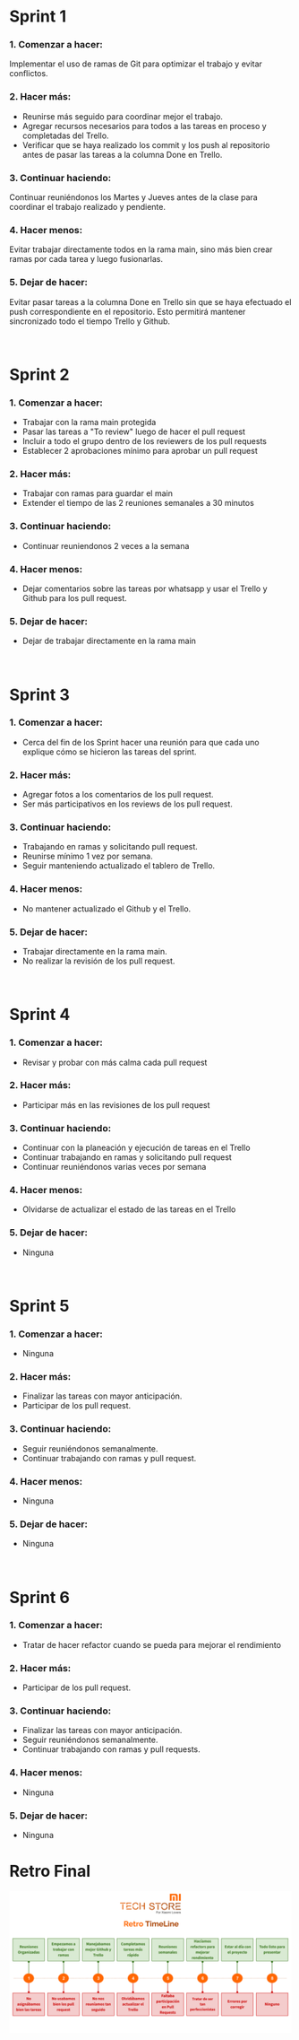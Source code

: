 # Sprint 1
### 1. Comenzar a hacer:
Implementar el uso de ramas de Git para optimizar el trabajo y evitar conflictos.

### 2. Hacer más:
- Reunirse más seguido para coordinar mejor el trabajo.
- Agregar recursos necesarios para todos a las tareas en proceso y completadas del Trello.
- Verificar que se haya realizado los commit y los push al repositorio antes de pasar las tareas a la columna Done en Trello.

### 3. Continuar haciendo:
Continuar reuniéndonos los Martes y Jueves antes de la clase para coordinar el trabajo realizado y pendiente.

### 4. Hacer menos:
Evitar trabajar directamente todos en la rama main, sino más bien crear ramas por cada tarea y luego fusionarlas.

### 5. Dejar de hacer:
Evitar pasar tareas a la columna Done en Trello sin que se haya efectuado el push correspondiente en el repositorio. Esto permitirá mantener sincronizado todo el tiempo Trello y Github.

<br />

# Sprint 2

### 1. Comenzar a hacer:
- Trabajar con la rama main protegida
- Pasar las tareas a "To review" luego de hacer el pull request
- Incluir a todo el grupo dentro de los reviewers de los pull requests
- Establecer 2 aprobaciones mínimo para aprobar un pull request

### 2. Hacer más:
- Trabajar con ramas para guardar el main
- Extender el tiempo de las 2 reuniones semanales a 30 minutos

### 3. Continuar haciendo:
- Continuar reuniendonos 2 veces a la semana

### 4. Hacer menos:
- Dejar comentarios sobre las tareas por whatsapp y usar el Trello y Github para los pull request.

### 5. Dejar de hacer:
- Dejar de trabajar directamente en la rama main

<br />

# Sprint 3

### 1. Comenzar a hacer:
- Cerca del fin de los Sprint hacer una reunión para que cada uno explique cómo se hicieron las tareas del sprint.

### 2. Hacer más:
- Agregar fotos a los comentarios de los pull request.
- Ser más participativos en los reviews de los pull request.

### 3. Continuar haciendo:
- Trabajando en ramas y solicitando pull request.
- Reunirse mínimo 1 vez por semana.
- Seguir manteniendo actualizado el tablero de Trello.

### 4. Hacer menos:
- No mantener actualizado el Github y el Trello.

### 5. Dejar de hacer:
- Trabajar directamente en la rama main.
- No realizar la revisión de los pull request.

<br />

# Sprint 4

### 1. Comenzar a hacer:
- Revisar y probar con más calma cada pull request

### 2. Hacer más:
- Participar más en las revisiones de los pull request

### 3. Continuar haciendo:
- Continuar con la planeación y ejecución de tareas en el Trello
- Continuar trabajando en ramas y solicitando pull request
- Continuar reuniéndonos varias veces por semana

### 4. Hacer menos:
- Olvidarse de actualizar el estado de las tareas en el Trello

### 5. Dejar de hacer:
- Ninguna

<br />

# Sprint 5

### 1. Comenzar a hacer:
- Ninguna

### 2. Hacer más:
- Finalizar las tareas con mayor anticipación.
- Participar de los pull request.

### 3. Continuar haciendo:
- Seguir reuniéndonos semanalmente.
- Continuar trabajando con ramas y pull request.

### 4. Hacer menos:
- Ninguna

### 5. Dejar de hacer:
- Ninguna

<br />

# Sprint 6

### 1. Comenzar a hacer:
- Tratar de hacer refactor cuando se pueda para mejorar el rendimiento

### 2. Hacer más:
- Participar de los pull request.

### 3. Continuar haciendo:
- Finalizar las tareas con mayor anticipación.
- Seguir reuniéndonos semanalmente.
- Continuar trabajando con ramas y pull requests.

### 4. Hacer menos:
- Ninguna

### 5. Dejar de hacer:
- Ninguna

# Retro Final

![image](./design/RetroTimeLine.png)
